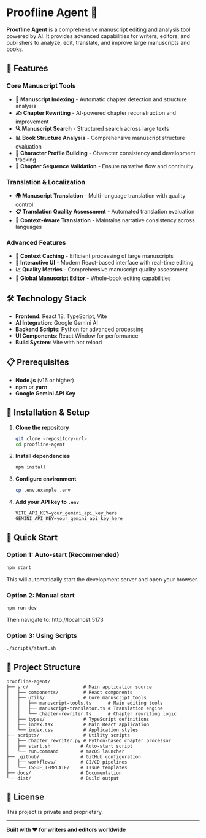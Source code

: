 # Proofline Agent 📝

**Proofline Agent** is a comprehensive manuscript editing and analysis tool powered by AI. It provides advanced capabilities for writers, editors, and publishers to analyze, edit, translate, and improve large manuscripts and books.

## 🚀 Features

### Core Manuscript Tools
- **📖 Manuscript Indexing** - Automatic chapter detection and structure analysis
- **✍️ Chapter Rewriting** - AI-powered chapter reconstruction and improvement
- **🔍 Manuscript Search** - Structured search across large texts
- **📊 Book Structure Analysis** - Comprehensive manuscript structure evaluation
- **👥 Character Profile Building** - Character consistency and development tracking
- **🔗 Chapter Sequence Validation** - Ensure narrative flow and continuity

### Translation & Localization
- **🌍 Manuscript Translation** - Multi-language translation with quality control
- **📋 Translation Quality Assessment** - Automated translation evaluation
- **🎯 Context-Aware Translation** - Maintains narrative consistency across languages

### Advanced Features
- **💾 Context Caching** - Efficient processing of large manuscripts
- **🎨 Interactive UI** - Modern React-based interface with real-time editing
- **📈 Quality Metrics** - Comprehensive manuscript quality assessment
- **🔄 Global Manuscript Editor** - Whole-book editing capabilities

## 🛠️ Technology Stack

- **Frontend**: React 18, TypeScript, Vite
- **AI Integration**: Google Gemini AI
- **Backend Scripts**: Python for advanced processing
- **UI Components**: React Window for performance
- **Build System**: Vite with hot reload

## 📋 Prerequisites

- **Node.js** (v16 or higher)
- **npm** or **yarn**
- **Google Gemini API Key**

## 🔧 Installation & Setup

1. **Clone the repository**
   ```bash
   git clone <repository-url>
   cd proofline-agent
   ```

2. **Install dependencies**
   ```bash
   npm install
   ```

3. **Configure environment**
   ```bash
   cp .env.example .env
   ```

4. **Add your API key to `.env`**
   ```env
   VITE_API_KEY=your_gemini_api_key_here
   GEMINI_API_KEY=your_gemini_api_key_here
   ```

## 🚀 Quick Start

### Option 1: Auto-start (Recommended)
```bash
npm start
```
This will automatically start the development server and open your browser.

### Option 2: Manual start
```bash
npm run dev
```
Then navigate to: http://localhost:5173

### Option 3: Using Scripts
```bash
./scripts/start.sh
```

## 📁 Project Structure

```
proofline-agent/
├── src/                    # Main application source
│   ├── components/         # React components
│   ├── utils/              # Core manuscript tools
│   │   ├── manuscript-tools.ts      # Main editing tools
│   │   ├── manuscript-translator.ts # Translation engine
│   │   └── chapter-rewriter.ts      # Chapter rewriting logic
│   ├── types/              # TypeScript definitions
│   ├── index.tsx           # Main React application
│   └── index.css           # Application styles
├── scripts/                # Utility scripts
│   ├── chapter_rewriter.py # Python-based chapter processor
│   ├── start.sh           # Auto-start script
│   └── run.command        # macOS launcher
├── .github/               # GitHub configuration
│   ├── workflows/         # CI/CD pipelines
│   └── ISSUE_TEMPLATE/    # Issue templates
├── docs/                  # Documentation
└── dist/                  # Build output
```

## 📝 License

This project is private and proprietary.


---

**Built with ❤️ for writers and editors worldwide**
